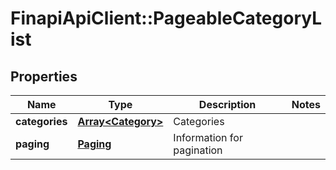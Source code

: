 # FinapiApiClient::PageableCategoryList

## Properties
Name | Type | Description | Notes
------------ | ------------- | ------------- | -------------
**categories** | [**Array&lt;Category&gt;**](Category.md) | Categories | 
**paging** | [**Paging**](Paging.md) | Information for pagination | 


